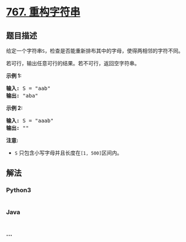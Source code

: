 # [767. 重构字符串](https://leetcode-cn.com/problems/reorganize-string)

## 题目描述
<!-- 这里写题目描述 -->
<p>给定一个字符串<code>S</code>，检查是否能重新排布其中的字母，使得两相邻的字符不同。</p>

<p>若可行，输出任意可行的结果。若不可行，返回空字符串。</p>

<p><strong>示例&nbsp;1:</strong></p>

<pre>
<strong>输入:</strong> S = &quot;aab&quot;
<strong>输出:</strong> &quot;aba&quot;
</pre>

<p><strong>示例 2:</strong></p>

<pre>
<strong>输入:</strong> S = &quot;aaab&quot;
<strong>输出:</strong> &quot;&quot;
</pre>

<p><strong>注意:</strong></p>

<ul>
	<li><code>S</code> 只包含小写字母并且长度在<code>[1, 500]</code>区间内。</li>
</ul>



## 解法
<!-- 这里可写通用的实现逻辑 -->


### Python3
<!-- 这里可写当前语言的特殊实现逻辑 -->

```python

```

### Java
<!-- 这里可写当前语言的特殊实现逻辑 -->

```java

```

### ...
```

```

